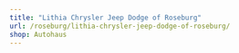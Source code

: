 ```yaml
---
title: "Lithia Chrysler Jeep Dodge of Roseburg"
url: /roseburg/lithia-chrysler-jeep-dodge-of-roseburg/
shop: Autohaus
---
```

